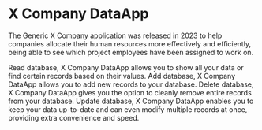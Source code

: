 
# X Company DataApp
The Generic X Company application was released in 2023 to help companies allocate their human resources more effectively and efficiently, being able to see which project employees have been assigned to work on.

Read database, X Company DataApp allows you to show all your data or find certain records based on their values.
Add database, X Company DataApp allows you to add new records to your database.
Delete database, X Company DataApp gives you the option to cleanly remove entire records from your database.
Update database, X Company DataApp enables you to keep your data up-to-date and can even modify multiple records at once, providing extra convenience and speed.

